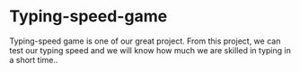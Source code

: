 # Typing-speed-game
Typing-speed game is one of our great project. From this project, we can test our typing speed and we will know how much we are skilled in typing in a short time..
